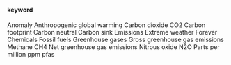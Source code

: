 #### keyword
Anomaly
Anthropogenic global warming
Carbon dioxide
CO2
Carbon footprint
Carbon neutral
Carbon sink
Emissions
Extreme weather
Forever Chemicals
Fossil fuels
Greenhouse gases
Gross greenhouse gas emissions
Methane
CH4
Net greenhouse gas emissions
Nitrous oxide
N2O
Parts per million
ppm
pfas

